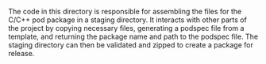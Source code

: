 The code in this directory is responsible for assembling the files for the C/C++ pod package in a staging directory. It interacts with other parts of the project by copying necessary files, generating a podspec file from a template, and returning the package name and path to the podspec file. The staging directory can then be validated and zipped to create a package for release.